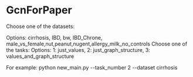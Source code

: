 # GcnForPaper

Choose one of the datasets: 

Options: cirrhosis, IBD, bw, IBD_Chrone, male_vs_female,nut,peanut,nugent,allergy_milk_no_controls 
Choose one of the tasks: 
Options: 
1: just_values, 2: just_graph_structure, 3: values_and_graph_structure 

For example:
python new_main.py --task_number 2 --dataset cirrhosis
